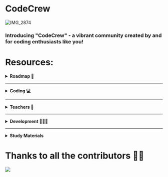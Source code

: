 # CodeCrew
![IMG_2874](https://github.com/adityjoshi/CodeCrew/assets/111140014/8b32ed43-9659-42bf-a7db-e0075b40deb4)
### Introducing "CodeCrew" - a vibrant community created by and for coding enthusiasts like you!

# Resources:

<details>
	<summary> <strong> Roadmap 📍 </strong> </summary>	

---
##### Functions:

1. <a href="https://github.com/adityjoshi/CodeCrew/blob/main/FirstYearRoadmap.md">FirstYearRoadmap</a>:It encompasses all the essential topics that you should prioratize during your first year 
---
</details>
<hr>
<details>
<summary> <strong> Coding 💻 </strong> </summary>	

<details>
<summary> <strong> BEST CODING CHANNELS </strong> </summary>	

---

##### Java:

1. [`JAVA`](https://youtube.com/playlist?list=PL9gnSGHSqcnr_DxHsP7AW9ftq0AtAyYqJ):JAVA + DSA (Highly Recommended)
2. [`JAVA`](https://youtube.com/playlist?list=PLxgZQoSe9cg00xyG5gzb5BMkOClkch7Gr): College Wallah (JAVA + DSA)
3. [`JAVA`](https://youtube.com/playlist?list=PLu0W_9lII9agS67Uits0UnJyrYiXhDS6q):Code With Harry 

---
---

##### C++:

1. [`C++`](https://youtube.com/playlist?list=PL9gnSGHSqcnr_DxHsP7AW9ftq0AtAyYqJ):C++ + DSA 
2. [`C++`](https://youtu.be/8jLOx1hD3_o): FreeCodeCamp (C++ + OOP)
3. [`C++`](https://www.youtube.com/@takeUforward):Striver(🚀) 

---
</details>
<hr>
<details>
<summary> <strong> CODING PROBLEMS TOPIC-WISE</strong> </summary>	
1. <a href="https://github.com/adityjoshi/CodeCrew/tree/main/Problems">Problems</a>:The folder is filled with numerous problems that you should definitely attempt.
</details>
</details>
<hr>
<details>
<summary> <strong> Teachers 🏫</strong> </summary>
<details>
<summary>Cse Core</summary>

- Calculus And Laplace Transforms
    - Dhondu Harish Babu
    - Rabia
- Fundamentals Of AI & ML
    - Praveen Lalwani 
    - Pooja
- English
  - Ravi Bhatt
  - Vinod Bhatt
  - Anita Yadav
- Physics
  - Pradeep Kumar Kashyap
  - Shweta Mukherjee
  - Ashok Kumar Barar
- Technological Entrepreneurship 
  - Bhavna Bhagerwal
  </details>
  <hr>
  <details>
<summary>Cse AI & ML </summary>

- Calculus And Laplace Transforms
    - Dhondu Harish Babu
    - Rabia
- Fundamentals Of AI & ML
    - Praveen Lalwani 
    - Pooja
- English
  - Ravi Bhatt
  - Vinod Bhatt
  - Anita Yadav
- Physics
  - Pradeep Kumar Kashyap
  - Ashok Kumar Barar
- Computational Chemistry 
  - Manoj Acharya
  - Arindam 
    </details>
    <hr>
<details>
<summary>Cse Cyber</summary>

- Calculus And Laplace Transforms
    - Dhondu Harish Babu
    - Rabia
- Introduction to problem solving and programming
    - Praveen Lalwani 
    - Pooja
- English
  - Ravi Bhatt
  - Vinod Bhatt
  - Anita Yadav
- Forensic Chemistry and Applications 
- Electric Circuits and Systems
    </details>
    <hr>
  <details>
<summary>Cse Education</summary>

- Calculus And Laplace Transforms
    - Dhondu Harish Babu
    - Rabia
- Introduction to problem solving and programming
    - Praveen Lalwani 
    - Pooja
- English
  - Ravi Bhatt
  - Vinod Bhatt
  - Anita Yadav
- Forensic Chemistry and Applications
- Electric Circuits and Systems

    </details>
    <hr>
    <details>
<summary>Cse Gaming</summary>

- Calculus And Laplace Transforms
    - Dhondu Harish Babu
    - Rabia
    - Shahid Abdullah
- Introduction to problem solving and programming
    - Praveen Lalwani 
    - Pooja
    - Ramesh Saha
- English
  - Ravi Bhatt
  - Vinod Bhatt
  - Anita Yadav
  - Soumya Shankar Gosh
- Forensic Chemistry and Applications
 
- Electric Circuits and Systems
   - Sharmila Joseph

    </details>
    <hr>
     <details>
<summary>Cse Cloud</summary>

- Calculus And Laplace Transforms
    - Dhondu Harish Babu
    - Rabia
- Introduction to problem solving and programming
    - Praveen Lalwani 
    - Pooja
- English
  - Ravi Bhatt
  - Vinod Bhatt
  - Anita Yadav
- Introduction to computational chemistry 
 
- Digital logic and design 

    </details>
    <hr>
     <details>
<summary>ECE</summary>

- Maths
    - Yogesh Shukla
    - Rabia
- Fundamentals Of AI & ML
    - Praveen Lalwani 
    - Shilpa Suman
- English
  - Ravi Bhatt
  - Vinod Bhatt
  - Anita Yadav
- Physics 
  - Avirup Das
  - Shweta Mukherjee
  - Pradeep Kumar Kashyap 
- Electric Circuits and Systems
  - Govind Prashad 
  - Anirban Bhowmick
  - Sadanand Singh
- Introduction to Python
  - AB Rouf
  - Pooja 
    </details>
    <hr>
    <details>
<summary>ECE AI and Cybernetics</summary>

- Maths
    - Yogesh Shukla
    - Rabia
- Fundamentals Of AI & ML
    - Praveen Lalwani 
    - Shilpa Suman
- English
  - Ravi Bhatt
  - Vinod Bhatt
  - Anita Yadav
- Physics
  - Avirup Das
  - Shweta Mukherjee
- Electric Circuits and Systems
  - Abhay Vidyarthi 
  - Amit Kumar Singh
- Introduction to Python
  - AB Rouf 
    </details>
</details>
<hr>
<details>
	<summary> <strong> Development 👨🏼‍💻 </strong> </summary>	

---
##### Functions:

1. [`Web Development`](https://github.com/adityjoshi/CodeCrew/blob/main/Dev/Web%20Development.md):Resources for both backend and frontend
2. [`Android`](https://github.com/adityjoshi/CodeCrew/blob/main/Dev/android.md): Resources for android 
3. [`Cyber`](https://github.com/adityjoshi/CodeCrew/blob/main/Dev/cyber.md):Resources for cyber.
---

</details>
<hr>
<details>
	<summary> <strong> Study Materials </strong> </summary>	

---
##### Functions:


---
</details>

# Thanks to all the contributors 🫶🏻

<a href = "https://github.com/adityjoshi/codecreww/graphs/contributors">
  <img src = "https://contrib.rocks/image?repo=adityjoshi/codecrew"/>
</a>

